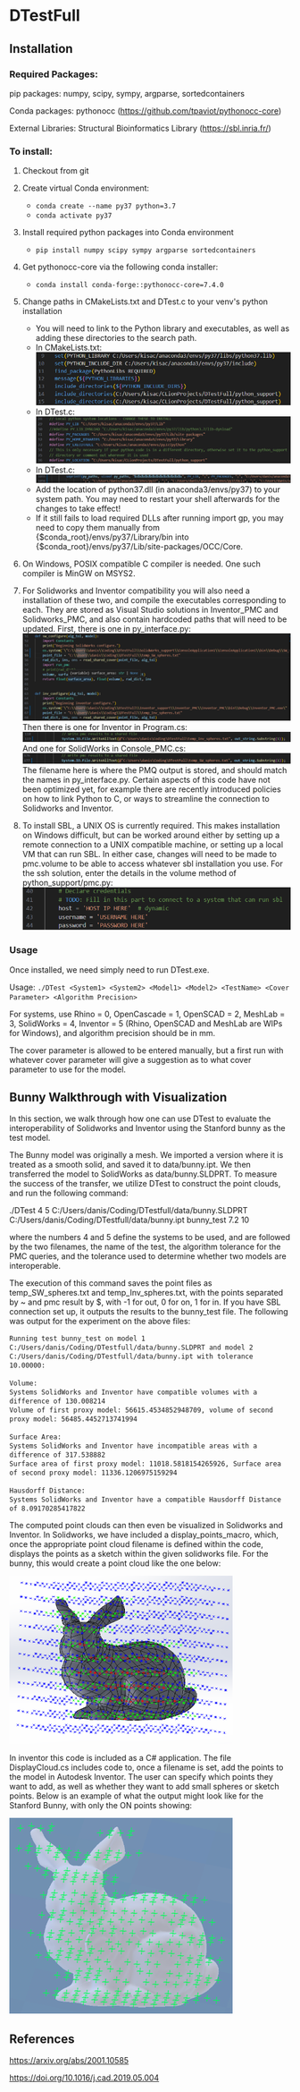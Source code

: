 # DTestFull

## Installation
### Required Packages:

pip packages: numpy, scipy, sympy, argparse, sortedcontainers

Conda packages: pythonocc (https://github.com/tpaviot/pythonocc-core)

External Libraries: Structural Bioinformatics Library (https://sbl.inria.fr/)

### To install:

1. Checkout from git
2. Create virtual Conda environment:
  
   - `conda create --name py37 python=3.7`
   - `conda activate py37`
  
3. Install required python packages into Conda environment

   - `pip install numpy scipy sympy argparse sortedcontainers`
   <!-- - `conda install -c dlr-sc pythonocc-core=7.4.0`  -->

4. Get pythonocc-core via the following conda installer:

   - `conda install conda-forge::pythonocc-core=7.4.0` 
   
5. Change paths in CMakeLists.txt and DTest.c to your venv's python installation

   - You will need to link to the Python library and executables, as well as adding these directories to the search path.
   - In CMakeLists.txt:<br>
   ![alt text](Examples/readme_screenshots/screenshot_cmake.png)
   - In DTest.c:
   ![alt text](Examples/readme_screenshots/screenshot_dtest.png)
   - In DTest.c:
   ![If you do not have a separate OCC installation, there is no need to include that](Examples/readme_screenshots/image-4.png)
   - Add the location of python37.dll (in anaconda3/envs/py37) to your system path. You may need to restart your shell afterwards for the changes to take effect!
   - If it still fails to load required DLLs after running import gp, you may need to copy them manually from {\$conda_root}/envs/py37/Library/bin into {\$conda_root}/envs/py37/Lib/site-packages/OCC/Core.

6. On Windows, POSIX compatible C compiler is needed. One such compiler is MinGW on MSYS2.

7. For Solidworks and Inventor compatibility you will also need a installation of these two, and compile the executables corresponding to each. 
They are stored as Visual Studio solutions in Inventor_PMC and Solidworks_PMC, and also contain hardcoded paths that will need to be updated. First, there is one in py_interface.py:
![alt text](Examples/readme_screenshots/image-2.png)
Then there is one for Inventor in Program.cs:
![alt text](Examples/readme_screenshots/image-1.png)
And one for SolidWorks in Console_PMC.cs:
![alt text](Examples/readme_screenshots/image-3.png)
The filename here is where the PMQ output is stored, and should match the names in py_interface.py.
Certain aspects of this code have not been optimized yet, for example there are recently introduced policies on how to link Python to C, or ways to streamline the connection to Solidworks and Inventor.

1. To install SBL, a UNIX OS is currently required. This makes installation on Windows difficult, but can be worked around either by setting up a remote connection to a UNIX compatible machine, or setting up a local VM that can run SBL. In either case, changes will need to be made to pmc.volume to be able to access whatever sbl installation you use. For the ssh solution, enter the details in the volume method of python_support/pmc.py:
   ![alt text](Examples/readme_screenshots/image.png)


### Usage

Once installed, we need simply need to run DTest.exe. 

Usage:
`./DTest <System1> <System2> <Model1> <Model2> <TestName> <Cover Parameter> <Algorithm Precision>`

For systems, use Rhino = 0, OpenCascade = 1, OpenSCAD = 2, MeshLab = 3, SolidWorks = 4, Inventor = 5 (Rhino, OpenSCAD and MeshLab are WIPs for Windows), and algorithm precision should be in mm. 

The cover parameter is allowed to be entered manually, but a first run with whatever cover parameter will give a suggestion as to what cover parameter to use for the model.

## Bunny Walkthrough with Visualization

In this section, we walk through how one can use DTest to evaluate the interoperability of Solidworks and Inventor using the Stanford bunny as the test model. 

The Bunny model was originally a mesh. We imported a version where it is treated as a smooth solid, and saved it to data/bunny.ipt. We then transferred the model to SolidWorks as data/bunny.SLDPRT. To measure the success of the transfer, we utilize DTest to construct the point clouds, and run the following command: 

./DTest 4 5 C:/Users/danis/Coding/DTestfull/data/bunny.SLDPRT C:/Users/danis/Coding/DTestfull/data/bunny.ipt bunny_test 7.2 10 

where the numbers 4 and 5 define the systems to be used, and are followed by the two filenames, the name of the test, the algorithm tolerance for the PMC queries, and the tolerance used to determine whether two models are interoperable. 

The execution of this command saves the point files as temp_SW_spheres.txt and temp_Inv_spheres.txt, with the points separated by ~ and pmc result by $, with -1 for out, 0 for on, 1 for in. If you have SBL connection set up, it outputs the results to the bunny_test file. The following was output for the experiment on the above files:

```
Running test bunny_test on model 1 C:/Users/danis/Coding/DTestfull/data/bunny.SLDPRT and model 2 C:/Users/danis/Coding/DTestfull/data/bunny.ipt with tolerance 10.00000:

Volume:
Systems SolidWorks and Inventor have compatible volumes with a difference of 130.008214
Volume of first proxy model: 56615.4534852948709, volume of second proxy model: 56485.4452713741994

Surface Area:
Systems SolidWorks and Inventor have incompatible areas with a difference of 317.538882
Surface area of first proxy model: 11018.5818154265926, Surface area of second proxy model: 11336.1206975159294

Hausdorff Distance:
Systems SolidWorks and Inventor have a compatible Hausdorff Distance of 8.09170285417822
```

The computed point clouds can then even be visualized in Solidworks and Inventor. In Solidworks, we have included a display_points_macro, which, once the appropriate point cloud filename is defined within the code, displays the points as a sketch within the given solidworks file. For the bunny, this would create a point cloud like the one below:

<img src="Examples/readme_screenshots/sw_bunny.png" alt="" width="400" height="300"/>


In inventor this code is included as a C\# application. The file DisplayCloud.cs includes code to, once a filename is set, add the points to the model in Autodesk Inventor. The user can specify which points they want to add, as well as whether they want to add small spheres or sketch points. Below is an example of what the output might look like for the Stanford Bunny, with only the ON points showing:

<img src="Examples/readme_screenshots/inv_bunny.png" alt="" width="400" height="350"/>

## References

https://arxiv.org/abs/2001.10585

https://doi.org/10.1016/j.cad.2019.05.004
